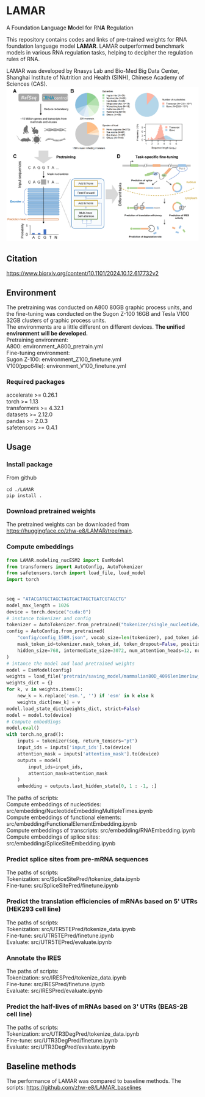 # LAMAR
A Foundation **La**nguage **M**odel for RN**A** **R**egulation

This repository contains codes and links of pre-trained weights for RNA foundation language model **LAMAR**. LAMAR outperformed benchmark models in various RNA regulation tasks, helping to decipher the regulation rules of RNA.  

LAMAR was developed by Rnasys Lab and Bio-Med Big Data Center, Shanghai Institute of Nutrition and Health (SINH), Chinese Academy of Sciences (CAS).  
![image](./ReadMe/overview.png)

## Citation
https://www.biorxiv.org/content/10.1101/2024.10.12.617732v2

## Environment
The pretraining was conducted on A800 80GB graphic process units, and the fine-tuning was conducted on the Sugon Z-100 16GB and Tesla V100 32GB clusters of graphic process units.  
The environments are a little different on different devices. **The unified environment will be developed.**   
Pretraining environment:   
    A800: environment_A800_pretrain.yml  
Fine-tuning environment:   
    Sugon Z-100: environment_Z100_finetune.yml  
    V100(ppc64le): environment_V100_finetune.yml

### Required packages
accelerate >= 0.26.1  
torch >= 1.13  
transformers >= 4.32.1  
datasets >= 2.12.0  
pandas >= 2.0.3  
safetensors >= 0.4.1  

## Usage
### Install package
From github
```shell
cd ./LAMAR
pip install .
```
### Download pretrained weights
The pretrained weights can be downloaded from https://huggingface.co/zhw-e8/LAMAR/tree/main.

### Compute embeddings
```python
from LAMAR.modeling_nucESM2 import EsmModel
from transformers import AutoConfig, AutoTokenizer
from safetensors.torch import load_file, load_model
import torch


seq = "ATACGATGCTAGCTAGTGACTAGCTGATCGTAGCTG"
model_max_length = 1026
device = torch.device("cuda:0")
# instance tokenizer and config
tokenizer = AutoTokenizer.from_pretrained("tokenizer/single_nucleotide/", model_max_length=model_max_length)
config = AutoConfig.from_pretrained(
    "config/config_150M.json", vocab_size=len(tokenizer), pad_token_id=tokenizer.pad_token_id,
    mask_token_id=tokenizer.mask_token_id, token_dropout=False, positional_embedding_type='rotary', 
    hidden_size=768, intermediate_size=3072, num_attention_heads=12, num_hidden_layers=12
)
# intance the model and load pretrained weights
model = EsmModel(config)
weights = load_file('pretrain/saving_model/mammalian80D_4096len1mer1sw_80M/checkpoint-250000/model.safetensors')
weights_dict = {}
for k, v in weights.items():
    new_k = k.replace('esm.', '') if 'esm' in k else k
    weights_dict[new_k] = v
model.load_state_dict(weights_dict, strict=False)
model = model.to(device)
# Compute embeddings
model.eval()
with torch.no_grad():
    inputs = tokenizer(seq, return_tensors="pt")
    input_ids = inputs['input_ids'].to(device)
    attention_mask = inputs['attention_mask'].to(device)
    outputs = model(
        input_ids=input_ids, 
        attention_mask=attention_mask
    )
    embedding = outputs.last_hidden_state[0, 1 : -1, :]
```
The paths of scripts:   
    Compute embeddings of nucleotides: src/embedding/NucleotideEmbeddingMultipleTimes.ipynb  
    Compute embeddings of functional elements: src/embedding/FunctionalElementEmbedding.ipynb  
    Compute embeddings of transcripts: src/embedding/RNAEmbedding.ipynb  
    Compute embeddings of splice sites: src/embedding/SpliceSiteEmbedding.ipynb  

### Predict splice sites from pre-mRNA sequences
The paths of scripts:  
    Tokenization: src/SpliceSitePred/tokenize_data.ipynb  
    Fine-tune: src/SpliceSitePred/finetune.ipynb

### Predict the translation efficiencies of mRNAs based on 5' UTRs (HEK293 cell line)
The paths of scripts:   
  Tokenization: src/UTR5TEPred/tokenize_data.ipynb  
  Fine-tune: src/UTR5TEPred/finetune.ipynb  
  Evaluate: src/UTR5TEPred/evaluate.ipynb  

### Annotate the IRES
The paths of scripts:  
  Tokenization: src/IRESPred/tokenize_data.ipynb  
  Fine-tune: src/IRESPred/finetune.ipynb  
  Evaluate: src/IRESPred/evaluate.ipynb  
  
### Predict the half-lives of mRNAs based on 3' UTRs (BEAS-2B cell line)  
The paths of scripts:   
  Tokenization: src/UTR3DegPred/tokenize_data.ipynb  
  Fine-tune: src/UTR3DegPred/finetune.ipynb  
  Evaluate: src/UTR3DegPred/evaluate.ipynb  

## Baseline methods
The performance of LAMAR was compared to baseline methods. The scripts: https://github.com/zhw-e8/LAMAR_baselines
